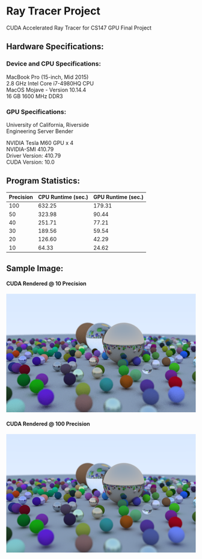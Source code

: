 # Ray Tracer Project
CUDA Accelerated Ray Tracer for CS147 GPU Final Project

## Hardware Specifications:
### Device and CPU Specifications:
MacBook Pro (15-inch, Mid 2015)<br />
2.8 GHz Intel Core i7-4980HQ CPU<br />
MacOS Mojave - Version 10.14.4<br />
16 GB 1600 MHz DDR3<br />

### GPU Specifications:
University of California, Riverside <br />
Engineering Server Bender<br />

NVIDIA Tesla M60 GPU x 4<br />
NVIDIA-SMI 410.79<br />
Driver Version: 410.79<br />
CUDA Version: 10.0<br />


## Program Statistics:

Precision | CPU Runtime (sec.) | GPU Runtime (sec.) 
------------ | ------------ | ------------
100 | 632.25 | 179.31
50 | 323.98 | 90.44
40 | 251.71 | 77.21
30 | 189.56 | 59.54
20 | 126.60 | 42.29
10 | 64.33 | 24.62


## Sample Image:

#### CUDA Rendered @ 10 Precision
![alt text](https://raw.githubusercontent.com/Alien002/Ray_Tracer_Project/master/Assets/CUDA_10_Image.png "CUDA_10_Image.png")
<br />
#### CUDA Rendered @ 100 Precision 
![alt text](https://raw.githubusercontent.com/Alien002/Ray_Tracer_Project/master/Assets/CUDA_100_Image.png "CUDA_100_Image.png")
